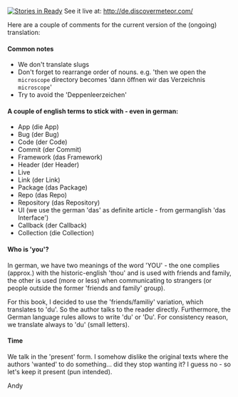 [![Stories in Ready](https://badge.waffle.io/DiscoverMeteor/DiscoverMeteor_De.png?label=ready&title=Ready)](https://waffle.io/DiscoverMeteor/DiscoverMeteor_De)
See it live at: http://de.discovermeteor.com/

Here are a couple of comments for the current version of the (ongoing) translation:

#### Common notes
- We don't translate slugs
- Don't forget to rearrange order of nouns. e.g. 'then we open the `microscope` directory becomes 'dann öffnen wir das Verzeichnis `microscope`'
- Try to avoid the 'Deppenleerzeichen'

#### A couple of english terms to stick with - even in german:

- App (die App)
- Bug (der Bug)
- Code (der Code)
- Commit (der Commit)
- Framework (das Framework)
- Header (der Header)
- Live
- Link (der Link)
- Package (das Package)
- Repo (das Repo)
- Repository (das Repository)
- UI (we use the german 'das' as definite article - from germanglish 'das Interface')
- Callback (der Callback)
- Collection (die Collection)

#### Who is 'you'?

In german, we have two meanings of the word 'YOU' - the one complies (approx.) with the historic-english 'thou' and is used with friends and family, the other is used (more or less) when communicating to strangers (or people outside the former 'friends and family' group).

For this book, I decided to use the 'friends/familiy' variation, which translates to 'du'. So the author talks to the reader directly.
Furthermore, the German language rules allows to write 'du' or 'Du'. For consistency reason, we translate always to 'du' (small letters).

#### Time
We talk in the 'present' form. I somehow dislike the original texts where the authors 'wanted' to do something... did they stop wanting it? I guess no - so let's keep it present (pun intended).


Andy

